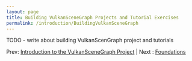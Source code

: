 ```yaml
---
layout: page
title: Building VulkanSceneGraph Projects and Tutorial Exercises
permalink: /introduction/BuildingVulkanSceneGraph
---
```


TODO - write about building VulkanScenGraph project and tutorials

Prev: [Introduction to the VulkanSceneGraph Project](VulkanSceneGraphProject.md) | Next : [Foundations](../foundations.md)
